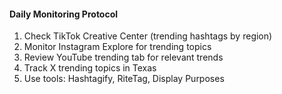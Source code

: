#### Daily Monitoring Protocol

1. Check TikTok Creative Center (trending hashtags by region)
2. Monitor Instagram Explore for trending topics
3. Review YouTube trending tab for relevant trends
4. Track X trending topics in Texas
5. Use tools: Hashtagify, RiteTag, Display Purposes
